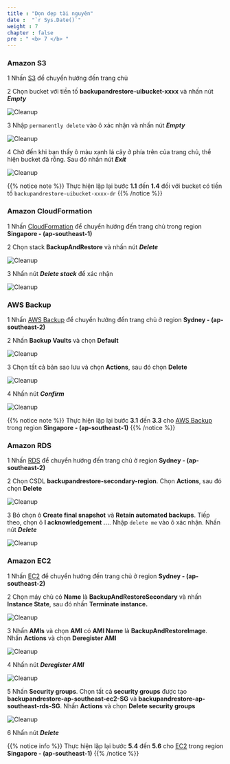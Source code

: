 ```yaml
---
title : "Dọn dẹp tài nguyên"
date :  "`r Sys.Date()`" 
weight : 7 
chapter : false
pre : " <b> 7 </b> "
---
```


### Amazon S3

1 Nhấn [S3](https://s3.console.aws.amazon.com/s3/buckets?region=ap-southeast-1) để chuyển hướng đến trang chủ

2 Chọn bucket với tiền tố **backupandrestore-uibucket-xxxx** và nhấn nút ***Empty***

 ![Cleanup](/images/7.cleanup/1_S3Clean.png?width=90pc)

3 Nhập ```permanently delete``` vào ô xác nhận và nhấn nút ***Empty***

 ![Cleanup](/images/7.cleanup/2_S3Clean.png?width=90pc)

4 Chờ đến khi bạn thấy ô màu xanh lá cây ở phía trên của trang chủ, thể hiện bucket đã rỗng. Sau đó nhấn nút ***Exit***

 ![Cleanup](/images/7.cleanup/3_S3Clean.png?width=90pc)

{{% notice note %}}
Thực hiện lặp lại bước **1.1** đến **1.4** đối với bucket có tiền tố ```backupandrestore-uibucket-xxxx-dr```
 {{% /notice %}}

### Amazon CloudFormation

1 Nhấn [CloudFormation](https://ap-southeast-1.console.aws.amazon.com/cloudformation/home?region=ap-southeast-1) để chuyển hướng đến trang chủ trong region **Singapore - (ap-southeast-1)**

2 Chọn stack **BackupAndRestore** và nhấn nút ***Delete***

 ![Cleanup](/images/7.cleanup/4_CloudformationClean.png?width=90pc)

3 Nhấn nút ***Delete stack*** để xác nhận 

 ![Cleanup](/images/7.cleanup/5_CloudformationClean.png?width=90pc)

### AWS Backup 

1 Nhấn [AWS Backup](https://ap-southeast-2.console.aws.amazon.com/backup/home?region=ap-southeast-2#/) để chuyển hướng đến trang chủ ở region **Sydney - (ap-southeast-2)**

2 Nhấn **Backup Vaults** và chọn **Default**

 ![Cleanup](/images/7.cleanup/6_BackupClean.png?width=90pc)

3 Chọn tất cả bản sao lưu và chọn **Actions**, sau đó chọn **Delete**

 ![Cleanup](/images/7.cleanup/7_BackupClean.png?width=90pc)

4 Nhấn nút ***Confirm***

 ![Cleanup](/images/7.cleanup/8_BackupClean.png?width=90pc)

{{% notice note %}}
Thực hiện lặp lại bước **3.1** đến **3.3** cho [AWS Backup](https://ap-southeast-1.console.aws.amazon.com/backup/home?region=ap-southeast-1#/)
 trong region **Singapore - (ap-southeast-1)** {{% /notice %}}

 ### Amazon RDS

 1 Nhấn [RDS](https://ap-southeast-2.console.aws.amazon.com/rds/home?region=ap-southeast-2#databases:) để chuyển hướng đến trang chủ ở region **Sydney - (ap-southeast-2)**

 2 Chọn CSDL **backupandrestore-secondary-region**. Chọn **Actions**, sau đó chọn **Delete**

 ![Cleanup](/images/7.cleanup/9_RDSClean.png?width=90pc)

 3 Bỏ chọn ô **Create final snapshot** và **Retain automated backups**. Tiếp theo, chọn ô **I acknowledgement …**. Nhập ```delete me``` vào ô xác nhận. Nhấn nút ***Delete***

 ![Cleanup](/images/7.cleanup/10_RDSClean.png?width=90pc)

 ### Amazon EC2

 1 Nhấn [EC2](https://ap-southeast-2.console.aws.amazon.com/ec2/v2/home?region=ap-southeast-2#Instances:) để chuyển hướng đến trang chủ ở region **Sydney - (ap-southeast-2)**

 2 Chọn máy chủ có **Name** là **BackupAndRestoreSecondary** và nhấn **Instance State**, sau đó nhấn **Terminate instance.**

 ![Cleanup](/images/7.cleanup/11_EC2Clean.png?width=90pc)

 3 Nhấn **AMIs** và chọn **AMI** có **AMI Name** là **BackupAndRestoreImage**. Nhấn **Actions** và chọn **Deregister AMI**

 ![Cleanup](/images/7.cleanup/12_EC2Clean.png?width=90pc)

 4 Nhấn nút ***Deregister AMI***

 ![Cleanup](/images/7.cleanup/13_EC2Clean.png?width=90pc)

 5 Nhấn **Security groups**. Chọn tất cả **security groups** được tạo **backupandrestore-ap-southeast-ec2-SG** và **backupandrestore-ap-southeast-rds-SG**. Nhấn **Actions** và chọn **Delete security groups**

 ![Cleanup](/images/7.cleanup/14_EC2Clean.png?width=90pc)

 6 Nhấn nút ***Delete***

 {{% notice info %}}
Thực hiện lặp lại bước **5.4** đến **5.6** cho [EC2](https://ap-southeast-1.console.aws.amazon.com/ec2/v2/home?region=ap-southeast-1#Instances:)
 trong region **Singapore - (ap-southeast-1)** {{% /notice %}}